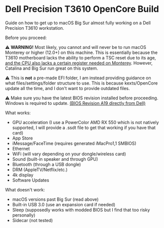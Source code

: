 # Dell Precision T3610 OpenCore Build
Guide on how to get up to macOS Big Sur almost fully working on a Dell Precision T3610 workstation. 

Before you proceed:


⚠ **WARNING!** Most likely, you cannot and will never be to run macOS Monterey or higher (12.0+) on this machine. This is essentially because the T3610 motherboard lacks the ability to perform a TSC reset due to its age, <a href="https://github.com/acidanthera/CpuTscSync#cputscsync">and the CPU also lacks a certain register needed on Monterey</a>. However, Catalina and Big Sur run great on this system.


⚠ This is **not** a pre-made EFI folder, I am instead providing guidance on what files/settings/folder structure to use. This is because kexts/OpenCore update all the time, and I don't want to provide outdated files.  

⚠ Make sure you have the latest BIOS revision installed before proceeding. Windows is required to update. <a href="https://www.dell.com/support/home/en-us/drivers/driversdetails?driverid=4d5hg">(BIOS Revision A19 directly from Dell)</a>

What works:
- GPU acceleration (I use a PowerColor AMD RX 550 which is not natively supported, I will provide a .ssdt file to get that working if you have that card)
- App Store
- iMessage/FaceTime (requires generated iMacPro1,1 SMBIOS)
- Ethernet
- WiFi (will vary depending on your dongle/wireless card)
- Sound (built-in speaker and through GPU)
- Bluetooth (through a USB dongle)
- DRM (AppleTV/Netflix/etc.)
- 4k display
- Software Updates 

What doesn't work:
- macOS versions past Big Sur (read above)
- Built-in USB 3.0 (use an expansion card if needed)
- Sleep (supposedly works with modded BIOS but I find that too risky personally) 
- Sidecar (not tested)

  
